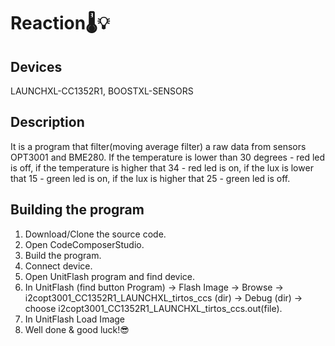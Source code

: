 # Reaction🌡️💡

## Devices
LAUNCHXL-CC1352R1, BOOSTXL-SENSORS

## Description
It is a program that filter(moving average filter) a raw data from sensors OPT3001 and BME280. If the temperature is lower than 30 degrees - red led is off, if the temperature is higher that 34 - red led is on, if the lux is lower that 15 - green led is on, if the lux is higher that 25 - green led is off.

## Building the program
1. Download/Clone the source code.
2. Open CodeComposerStudio.
3. Build the program.
4. Connect device.
5. Open UnitFlash program and find device.
6. In UnitFlash (find button Program) -> Flash Image -> Browse -> i2copt3001_CC1352R1_LAUNCHXL_tirtos_ccs (dir) -> Debug (dir) -> choose i2copt3001_CC1352R1_LAUNCHXL_tirtos_ccs.out(file).
7. In UnitFlash Load Image
8. Well done & good luck!😎


